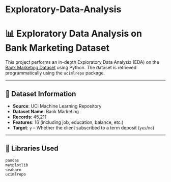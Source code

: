 # Exploratory-Data-Analysis
# 📊 Exploratory Data Analysis on Bank Marketing Dataset

This project performs an in-depth Exploratory Data Analysis (EDA) on the [Bank Marketing Dataset](https://archive.ics.uci.edu/ml/datasets/bank+marketing) using Python. The dataset is retrieved programmatically using the `ucimlrepo` package.

---

## 📁 Dataset Information

- **Source**: UCI Machine Learning Repository
- **Dataset Name**: Bank Marketing
- **Records**: 45,211
- **Features**: 16 (including job, education, balance, etc.)
- **Target**: `y` – Whether the client subscribed to a term deposit (`yes`/`no`)

---

## 🧰 Libraries Used

```python
pandas
matplotlib
seaborn
ucimlrepo
